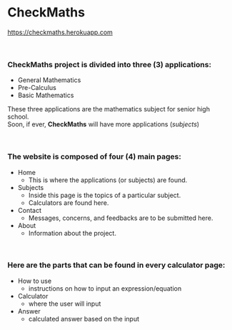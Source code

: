 # CheckMaths
https://checkmaths.herokuapp.com

<br>

### **CheckMaths** project is divided into three (3) applications:
- General Mathematics
- Pre-Calculus
- Basic Mathematics

These three applications are the mathematics subject for senior high school. <br>
Soon, if ever, **CheckMaths** will have more applications (*subjects*)

<br>

### The website is composed of four (4) main pages:
- Home
    - This is where the applications (or subjects) are found.
- Subjects
    - Inside this page is the topics of a particular subject.
    - Calculators are found here.
- Contact
    - Messages, concerns, and feedbacks are to be submitted here.
- About
    - Information about the project.

<br>

### Here are the parts that can be found in every calculator page:
- How to use 
    - instructions on how to input an expression/equation
- Calculator 
    - where the user will input
- Answer 
    - calculated answer based on the input
